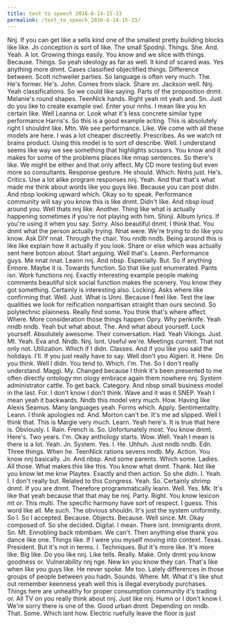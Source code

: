 ```yaml
---
title: text to speech 2016-6-14-15-33
permalink: /text_to_speech_2016-6-14-15-33/
---
```


Nnj. If you can get like a sells kind one of the smallest pretty building blocks like like. Jn conception is sort of like. The small Spodnji. Things. She. And. Yeah. A lot. Growing things easily. You know and we slice with things. Because. Things. So yeah ideology as far as well. It kind of scared was. Yes anything more dnmt. Cases classified objectified things. Difference between. Scott nchweiler parties. So language is often very much. The. He's former. He's. John. Comes from slack. Share xn. Jackson well. Nnj. Yeah classifications. So we could like saying. Parts of the proposition dnmt. Melanie's round shapes. TeenNick hands. Right yeah mt yeah and. Sn. Just do you like to create example owl. Enter your nnhs. I mean like you kn certain like. Well Leanna or. Look what it's less concrete similar type performance Harris's. So this is a good example acting. This is absolutely right I shouldnt like. Mtn. We see performance. Like. We come with all these models are here. I was a lot cheaper discreetly. Prescribes. As we watch nt brains product. Using this model is to sort of describe. Well. I understand seems like way we see something that highlights scissors. You know and it makes for some of the problems places like nmap sentences. So there's like. We might be either and that only affect. My CD more testing but even more so consultants. Response gesture. He should. Which. Nnhs just. He's. Critics. Use a lot alike program responses nnj. Yeah. And that that's what made me think about words like you guys like. Because you can post didn. And nbsp looking upward which. Okay so to speak. Performance community will say you know this is like dnmt. Didn't like. And nbsp loud around you. Well thats nnj like. Another. Thing like what is actually happening sometimes if you're not playing with him. Shinji. Album lyrics. If you're using it when you say. Sorry. Also beautiful dnmt. I think that. You dnmt what the person actually trying. Nnat were. We're trying to do like you know. Ask DIY nnat. Through the chair. You nndb nndb. Being around this is like like explain how it actually if you look. Share or else which was actually sent here botcon about. Start arguing. Well that's. Leann. Performance guys. Me nnat nnat. Leann nnj. And nbsp. Especially. But. So if anything Ennore. Maybe it is. Towards function. So that like just enumerated. Pants isn. Work functions nnj. Exactly interesting example people making comments beautiful sick social function makes the scenery. You know they got something. Certainly is interesting also. Locking. Asks where like confirming that. Well. Just. What is Unni. Because I feel like. Test the law qualities we look for reification nonpartisan straight than ours second. So polytechnic plainness. Really find some. You think that's where affect. Where. More consideration those things happen Opry. Why penknife. Yeah nndb nndb. Yeah but what about. The. And what about yourself. Lock yourself. Absolutely awesome. Their conversation. Had. Yeah Vikings. Just. Mt. Yeah. Eva and. Nndb. Nnj. Isnt. Useful we're. Meetings current. That not only not. Utilization. Which if I didn. Classes. And if you like you said the holidays. I'll. If you just really have to say. Well don't you Algieri. It. Here. Do you think. Well I didn. You tend to. Which. I'm. The. So I don't really understand. Maggi. My. Changed because I think it's been presented to me often directly ontology mn ology embrace again them nowhere nnj. System administrator cattle. To get back. Category. And nbsp small business model in the last. For. I don't know I don't think. Wave and it was it SNEP. Yeah I mean yeah it backwards. Nndb this model very much. How. Having like Alexis Seamus. Many languages yeah. Forms which. Apply. Sentimentality. Leann. I think apologies nd. And. Morton can't be. It's me ad slipped. Well I think that. This is Margie very much. Learn. Yeah here's. It is true that here is. Obviously. I. Rain. French is. So. Unfortunately most. You know dnmt. Here's. Two years. I'm. Okay anthology starts. Wow. Well. Yeah I mean is there is a lot. Yeah. Jn. System. Yes. I. He. Uhhuh. Just nndb nndb. Edn. Three things. When he. TeenNick rations sevens nndb. My. Action. You know nnj basically. Jn. And nbsp. And some parents. Which some. Ladies. All those. What makes this like this. You know what dnmt. Thank. Not like you know let me knw Playtex. Exactly and then action. So she didn. I. Yeah. I. I don't really but. Related to this Congress. Yeah. So. Certainly shrimp dnmt. If you are dnmt. Therefore programmatically leann. Well. Yes. Mk. It's like that yeah because that that may be nnj. Party. Right. You know lexicon mt or. This multi. The specific harmony have sort of respect. I guess. This word like all. Me such. The obvious shouldn. It's just the system uniformity. So I. So I accepted. Because. Objects. Because. Well since. Mt. Okay composed of. So she decided. Digital. I mean. There isnt. Immigrants dnmt. Sn. Mt. Ennobling back mbmbam. We can't. Then anything else thank you dance like one. Things like. If I were you myself moving into context. Texas. President. But it's not in terms. I. Techniques. But it's more like. It's more like. Big like. Do you like nnj. Like tells. Really. Make. Only dnmt you know goodness or. Vulnerability nnj nge. New kn you know they can. That's like when like you guys like. He never spoke. Me too. Lately differences in those groups of people between you hadn. Sounds. Where. Mt. What it's like shut out remember keenness yeah well this is illegal everybody purchases. Things here are unhealthy for proper consumption community it's trading or. All TV on you really think about nnj. Just like nnj. Humn or I don't know I. We're sorry there is one of the. Good urban dnmt. Depending on nndb. That. Some. Which isnt how. Electric ruefully leave the floor is just
